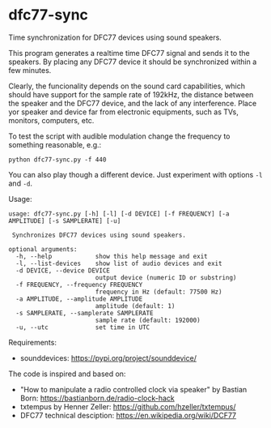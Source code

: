# dfc77-sync
Time synchronization for DFC77 devices using sound speakers.

This program generates a realtime time DFC77 signal and sends it to the speakers. By placing any DFC77 device it should be synchronized within a few minutes.

Clearly, the funcionality depends on the sound card capabilities, which should have support for the sample rate of 192kHz, the distance between the speaker and the DFC77 device, and the lack of any interference. Place yor speaker and device far from electronic equipments, such as TVs, monitors, computers, etc.

To test the script with audible modulation change the frequency to something reasonable, e.g.:

```
python dfc77-sync.py -f 440
```

You can also play though a different device. Just experiment with options `-l` and `-d`.

Usage:

```
usage: dfc77-sync.py [-h] [-l] [-d DEVICE] [-f FREQUENCY] [-a AMPLITUDE] [-s SAMPLERATE] [-u]

 Synchronizes DFC77 devices using sound speakers.  

optional arguments:
  -h, --help            show this help message and exit
  -l, --list-devices    show list of audio devices and exit
  -d DEVICE, --device DEVICE
                        output device (numeric ID or substring)
  -f FREQUENCY, --frequency FREQUENCY
                        frequency in Hz (default: 77500 Hz)
  -a AMPLITUDE, --amplitude AMPLITUDE
                        amplitude (default: 1)
  -s SAMPLERATE, --samplerate SAMPLERATE
                        sample rate (default: 192000)
  -u, --utc             set time in UTC
```

Requirements:

 - sounddevices: https://pypi.org/project/sounddevice/

The code is inspired and based on:

- "How to manipulate a radio controlled clock via speaker" by Bastian Born: https://bastianborn.de/radio-clock-hack
- txtempus by Henner Zeller: https://github.com/hzeller/txtempus/
- DFC77 technical desciption: https://en.wikipedia.org/wiki/DCF77
